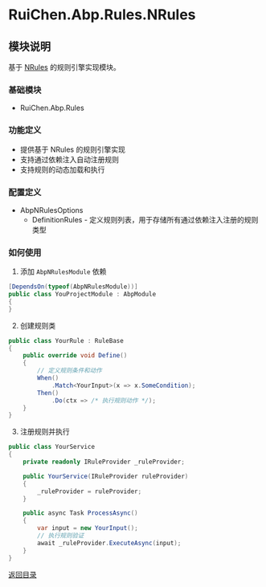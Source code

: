 # RuiChen.Abp.Rules.NRules

## 模块说明

基于 [NRules](https://github.com/NRules/NRules) 的规则引擎实现模块。

### 基础模块  

* RuiChen.Abp.Rules

### 功能定义  

* 提供基于 NRules 的规则引擎实现
* 支持通过依赖注入自动注册规则
* 支持规则的动态加载和执行

### 配置定义  

* AbpNRulesOptions
  * DefinitionRules - 定义规则列表，用于存储所有通过依赖注入注册的规则类型

### 如何使用

1. 添加 `AbpNRulesModule` 依赖

```csharp
[DependsOn(typeof(AbpNRulesModule))]
public class YouProjectModule : AbpModule
{
}
```

2. 创建规则类

```csharp
public class YourRule : RuleBase
{
    public override void Define()
    {
        // 定义规则条件和动作
        When()
            .Match<YourInput>(x => x.SomeCondition);
        Then()
            .Do(ctx => /* 执行规则动作 */);
    }
}
```

3. 注册规则并执行

```csharp
public class YourService 
{
    private readonly IRuleProvider _ruleProvider;

    public YourService(IRuleProvider ruleProvider)
    {
        _ruleProvider = ruleProvider;
    }

    public async Task ProcessAsync()
    {
        var input = new YourInput();
        // 执行规则验证
        await _ruleProvider.ExecuteAsync(input);
    }
}
```

[返回目录](../../../README.md)
